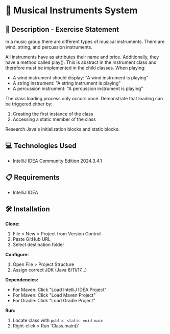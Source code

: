 # 🎻 Musical Instruments System

## 📄 Description - Exercise Statement

In a music group there are different types of musical instruments. There are wind, string, and percussion instruments.

All instruments have as attributes their name and price. Additionally, they have a method called play(). This is abstract in the Instrument class and therefore must be implemented in the child classes. When playing:
- A wind instrument should display: "A wind instrument is playing"
- A string instrument: "A string instrument is playing"
- A percussion instrument: "A percussion instrument is playing"

The class loading process only occurs once. Demonstrate that loading can be triggered either by:
1. Creating the first instance of the class
2. Accessing a static member of the class

Research Java's initialization blocks and static blocks.

## 💻 Technologies Used

- IntelliJ IDEA Community Edition 2024.3.4.1

## 📋 Requirements

- IntelliJ IDEA

## 🛠️ Installation

**Clone:**
1. File > New > Project from Version Control
2. Paste GitHub URL
3. Select destination folder

**Configure:**
1. Open File > Project Structure
2. Assign correct JDK (Java 8/11/17...)

**Dependencies:**
- For Maven: Click "Load IntelliJ IDEA Project"
- For Maven: Click "Load Maven Project"
- For Gradle: Click "Load Gradle Project"

**Run:**
1. Locate class with `public static void main`
2. Right-click > Run 'Class.main()'  